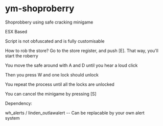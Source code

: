 # ym-shoproberry

Shoprobbery using safe cracking minigame

ESX Based

Script is not obfuscated and is fully customisable

How to rob the store?
Go to the store register, and push [E]. That way, you'll start the roberry

You move the safe around with A and D until you hear a loud click

Then you press W and one lock should unlock

You repeat the process until all the locks are unlocked

You can cancel the minigame by pressing [S]

Dependency:

wh_alerts / linden_outlawalert  -- Can be replacable by your own alert system
